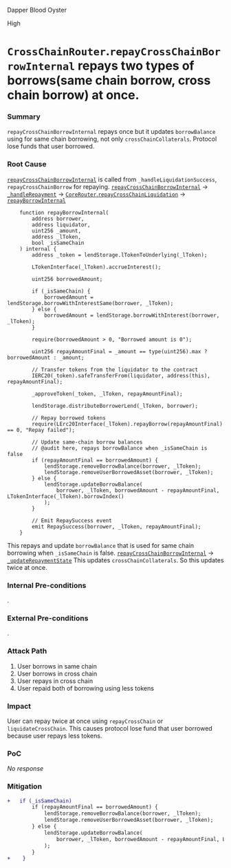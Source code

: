Dapper Blood Oyster

High

# `CrossChainRouter`.`repayCrossChainBorrowInternal` repays two types of borrows(same chain borrow, cross chain borrow) at once.

### Summary

`repayCrossChainBorrowInternal` repays once but it updates `borrowBalance` using for same chain borrowing, not only `crossChainCollaterals`.
Protocol lose funds that user borrowed.

### Root Cause

[`repayCrossChainBorrowInternal`](https://github.com/sherlock-audit/2025-05-lend-audit-contest/blob/main/Lend-V2/src/LayerZero/CrossChainRouter.sol#L368-L395) is called from `_handleLiquidationSuccess`, `repayCrossChainBorrow` for repaying.
[`repayCrossChainBorrowInternal`](https://github.com/sherlock-audit/2025-05-lend-audit-contest/blob/main/Lend-V2/src/LayerZero/CrossChainRouter.sol#L387) -> [`_handleRepayment`](https://github.com/sherlock-audit/2025-05-lend-audit-contest/blob/main/Lend-V2/src/LayerZero/CrossChainRouter.sol#L425) -> [`CoreRouter`.`repayCrossChainLiquidation`](https://github.com/sherlock-audit/2025-05-lend-audit-contest/blob/main/Lend-V2/src/LayerZero/CoreRouter.sol#L220) -> [`repayBorrowInternal`](https://github.com/sherlock-audit/2025-05-lend-audit-contest/blob/main/Lend-V2/src/LayerZero/CoreRouter.sol#L459-L504)
```solidity
    function repayBorrowInternal(
        address borrower,
        address liquidator,
        uint256 _amount,
        address _lToken,
        bool _isSameChain
    ) internal {
        address _token = lendStorage.lTokenToUnderlying(_lToken);

        LTokenInterface(_lToken).accrueInterest();

        uint256 borrowedAmount;

        if (_isSameChain) {
            borrowedAmount = lendStorage.borrowWithInterestSame(borrower, _lToken);
        } else {
            borrowedAmount = lendStorage.borrowWithInterest(borrower, _lToken);
        }

        require(borrowedAmount > 0, "Borrowed amount is 0");

        uint256 repayAmountFinal = _amount == type(uint256).max ? borrowedAmount : _amount;
        
        // Transfer tokens from the liquidator to the contract
        IERC20(_token).safeTransferFrom(liquidator, address(this), repayAmountFinal);

        _approveToken(_token, _lToken, repayAmountFinal);

        lendStorage.distributeBorrowerLend(_lToken, borrower);

        // Repay borrowed tokens
        require(LErc20Interface(_lToken).repayBorrow(repayAmountFinal) == 0, "Repay failed");

        // Update same-chain borrow balances
        // @audit here, repays borrowBalance when _isSameChain is false
        if (repayAmountFinal == borrowedAmount) {
            lendStorage.removeBorrowBalance(borrower, _lToken);
            lendStorage.removeUserBorrowedAsset(borrower, _lToken);
        } else {
            lendStorage.updateBorrowBalance(
                borrower, _lToken, borrowedAmount - repayAmountFinal, LTokenInterface(_lToken).borrowIndex()
            );
        }

        // Emit RepaySuccess event
        emit RepaySuccess(borrower, _lToken, repayAmountFinal);
    }
```
This repays and update `borrowBalance` that is used for same chain borrowing when `_isSameChain` is false.
[`repayCrossChainBorrowInternal`](https://github.com/sherlock-audit/2025-05-lend-audit-contest/blob/main/Lend-V2/src/LayerZero/CrossChainRouter.sol#L390-L392) -> [`_updateRepaymentState`](https://github.com/sherlock-audit/2025-05-lend-audit-contest/blob/main/Lend-V2/src/LayerZero/CrossChainRouter.sol#L505-L542)
This updates `crossChainCollaterals`. So this updates twice at once.

### Internal Pre-conditions

.

### External Pre-conditions

.

### Attack Path

1. User borrows in same chain
2. User borrows in cross chain
3. User repays in cross chain
4. User repaid both of borrowing using less tokens

### Impact

User can repay twice at once using `repayCrossChain` or `liquidateCrossChain`.
This causes protocol lose fund that user borrowed because user repays less tokens.

### PoC

_No response_

### Mitigation

```diff
+	if (_isSameChain)
		if (repayAmountFinal == borrowedAmount) {
            lendStorage.removeBorrowBalance(borrower, _lToken);
            lendStorage.removeUserBorrowedAsset(borrower, _lToken);
        } else {
            lendStorage.updateBorrowBalance(
                borrower, _lToken, borrowedAmount - repayAmountFinal, LTokenInterface(_lToken).borrowIndex()
            );
        }
+    }
```